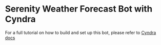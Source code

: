 # Serenity Weather Forecast Bot with Cyndra

For a full tutorial on how to build and set up this bot, please refer to [Cyndra docs](https://docs.cyndra.rs/templates/tutorials/discord-weather-forecast)
